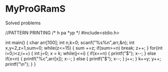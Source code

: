 # MyProGRamS
Solved problems 

//PATTERN PRINTING
/*
h
pa
*yp
*/
#include<stdio.h>

int main() 
{
    char arr[100];
    int n,k=0;
    scanf("%s%n",arr,&n);
    int x,y=2,z=1,sum=0;
    while(z<=15)
    {
        sum +=z;
        if(sum>=n)
            break;
        z++;
    }
    for(int i=0;i<z;i++)
    {
        int j=0;
        x = k;
        while(j<=i)
        {
            if(x==n)
            {
                printf("$");
                x--;
            }
            else if(x<n)
            {
                printf("%c",arr[x]);
                x--;
            }
            else
            {
                printf("$");
                x--;
            }
            j++;
        }
        k+=y;
        y++;
        printf("\n");
    }
}
